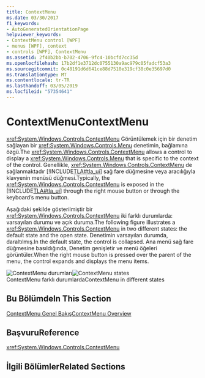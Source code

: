 ```yaml
---
title: ContextMenu
ms.date: 03/30/2017
f1_keywords:
- AutoGeneratedOrientationPage
helpviewer_keywords:
- ContextMenu control [WPF]
- menus [WPF], context
- controls [WPF], ContextMenu
ms.assetid: 2f40b2bb-b702-4706-9fc4-10bcfd7cc35d
ms.openlocfilehash: 17b2df1e3712dc0755130a9ac979c05fadcf53a3
ms.sourcegitcommit: 0c48191d6d641ce88d7510e319cf38c0e35697d0
ms.translationtype: MT
ms.contentlocale: tr-TR
ms.lasthandoff: 03/05/2019
ms.locfileid: "57354641"
---
```

# <a name="contextmenu"></a><span data-ttu-id="6938c-102">ContextMenu</span><span class="sxs-lookup"><span data-stu-id="6938c-102">ContextMenu</span></span>
<span data-ttu-id="6938c-103"><xref:System.Windows.Controls.ContextMenu> Görüntülemek için bir denetim sağlayan bir <xref:System.Windows.Controls.Menu> denetimin, bağlamına özgü.</span><span class="sxs-lookup"><span data-stu-id="6938c-103">The <xref:System.Windows.Controls.ContextMenu> allows a control to display a <xref:System.Windows.Controls.Menu> that is specific to the context of the control.</span></span> <span data-ttu-id="6938c-104">Genellikle, <xref:System.Windows.Controls.ContextMenu> de sağlanmaktadır [!INCLUDE[TLA#tla_ui](../../../../includes/tlasharptla-ui-md.md)] sağ fare düğmesine veya aracılığıyla klavyenin menüsü düğmesi.</span><span class="sxs-lookup"><span data-stu-id="6938c-104">Typically, the <xref:System.Windows.Controls.ContextMenu> is exposed in the [!INCLUDE[TLA#tla_ui](../../../../includes/tlasharptla-ui-md.md)] through the right mouse button or through the keyboard’s menu button.</span></span>  
  
 <span data-ttu-id="6938c-105">Aşağıdaki şekilde gösterilmiştir bir <xref:System.Windows.Controls.ContextMenu> iki farklı durumlarda: varsayılan durumu ve açık duruma.</span><span class="sxs-lookup"><span data-stu-id="6938c-105">The following figure illustrates a <xref:System.Windows.Controls.ContextMenu> in two different states: the default state and the open state.</span></span> <span data-ttu-id="6938c-106">Denetimin varsayılan durumda, daraltılmış.</span><span class="sxs-lookup"><span data-stu-id="6938c-106">In the default state, the control is collapsed.</span></span> <span data-ttu-id="6938c-107">Ana menü sağ fare düğmesine basıldığında, Denetim genişletir ve menü öğeleri görüntüler.</span><span class="sxs-lookup"><span data-stu-id="6938c-107">When the right mouse button is pressed over the parent of the menu, the control expands and displays the menu items.</span></span>  
  
 <span data-ttu-id="6938c-108">![ContextMenu durumları](./media/ss-ctl-contextmenu.png "SS_CTL_contextmenu")</span><span class="sxs-lookup"><span data-stu-id="6938c-108">![ContextMenu states](./media/ss-ctl-contextmenu.png "SS_CTL_contextmenu")</span></span>  
<span data-ttu-id="6938c-109">ContextMenu farklı durumlarda</span><span class="sxs-lookup"><span data-stu-id="6938c-109">ContextMenu in different states</span></span>  
  
## <a name="in-this-section"></a><span data-ttu-id="6938c-110">Bu Bölümde</span><span class="sxs-lookup"><span data-stu-id="6938c-110">In This Section</span></span>  
 [<span data-ttu-id="6938c-111">ContextMenu Genel Bakış</span><span class="sxs-lookup"><span data-stu-id="6938c-111">ContextMenu Overview</span></span>](contextmenu-overview.md)  
  
## <a name="reference"></a><span data-ttu-id="6938c-112">Başvuru</span><span class="sxs-lookup"><span data-stu-id="6938c-112">Reference</span></span>  
 <xref:System.Windows.Controls.ContextMenu>  
  
## <a name="related-sections"></a><span data-ttu-id="6938c-113">İlgili Bölümler</span><span class="sxs-lookup"><span data-stu-id="6938c-113">Related Sections</span></span>
